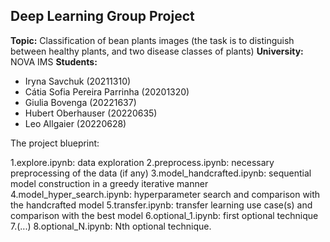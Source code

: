 ## Deep Learning Group Project 
**Topic:** Classification of bean plants images (the task is to distinguish between healthy plants, and two disease classes of plants)
**University:** NOVA IMS
**Students:** 
- Iryna Savchuk (20211310)
- Cátia Sofia Pereira Parrinha (20201320)
- Giulia Bovenga (20221637)
- Hubert Oberhauser	(20220635)
- Leo Allgaier (20220628)


The project blueprint:

1.explore.ipynb: data exploration
2.preprocess.ipynb: necessary preprocessing of the data (if any)
3.model_handcrafted.ipynb: sequential model construction in a greedy iterative manner
4.model_hyper_search.ipynb: hyperparameter search and comparison with the handcrafted model
5.transfer.ipynb: transfer learning use case(s) and comparison with the best model
6.optional_1.ipynb: first optional technique
7.(...)
8.optional_N.ipynb: Nth optional technique.